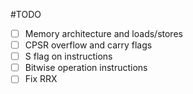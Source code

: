 #TODO
- [ ] Memory architecture and loads/stores
- [ ] CPSR overflow and carry flags
- [ ] S flag on instructions
- [ ] Bitwise operation instructions
- [ ] Fix RRX
